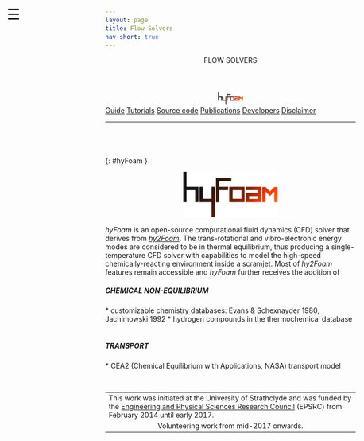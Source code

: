 ```yaml
---
layout: page
title: Flow Solvers
nav-short: true
---
```


<div id="mySidenav" class="sidenav">
  <a href="javascript:void(0)" class="closebtn" onclick="closeNav()"><i class='fa fa-times'></i></a>
  <header>FLOW SOLVERS</header>
  <a href="https://hystrath.github.io/solvers/fleming/hyfoam/"><center><img src="/docs/img/logos/hyFoamLogo.png" width="50"></center></a>
  <a href="https://hystrath.github.io/guides/fleming/cfd/toc/">Guide</a>
  <a href="https://hystrath.github.io/tutos/fleming/hyfoam/toc/">Tutorials</a>
  <a href="https://github.com/hystrath/hyStrath/tree/master/applications/solvers/compressible/hy2Foam">Source code</a>
  <a href="https://hystrath.github.io/publications/hyfoam/">Publications</a>
  <a href="https://hystrath.github.io/people/#cfd-module--hyfoam-hy2foam">Developers</a>
  <a href="https://hystrath.github.io/disclaimer/">Disclaimer</a>
</div>

<span style="position: fixed;font-size:30px;cursor:pointer; margin:0px; top:60px;left:30px;" onclick="reopenNav()">&#9776;</span>

<script>
function openNav() {
  document.getElementById("mySidenav").style.width = "210px";
  document.getElementById("mySidenav").style.transition = "0s";
}

function closeNav() {
  document.getElementById("mySidenav").style.width = "0px";
  localStorage.removeItem('show_sidenav');
}

function reopenNav() {
  document.getElementById("mySidenav").style.width = "210px";
  document.getElementById("mySidenav").style.transition = "0.5s";
  localStorage.setItem("show_sidenav", true);
}

if (localStorage.getItem("show_sidenav")) openNav()
</script>

--- 

###### &nbsp;
{: #hyFoam }
<p align="center"> 
  <img src="/docs/img/logos/hyFoamLogo.png" width="190"/>
</p>

_hyFoam_ is an open-source computational fluid dynamics (CFD)
solver that derives from [_hy2Foam_](https://hystrath.github.io/solvers/fleming/hy2foam/). The trans-rotational and vibro-electronic energy modes are considered to be in thermal equilibrium, thus producing a single-temperature CFD solver with capabilities to model the high-speed chemically-reacting environment inside a scramjet. Most of _hy2Foam_ features remain accessible and _hyFoam_ further receives the addition of

<h5>CHEMICAL NON-EQUILIBRIUM</h5>
* customizable chemistry databases: Evans & Schexnayder 1980, Jachimowski 1992
* hydrogen compounds in the thermochemical database
&nbsp;
<h5>TRANSPORT</h5>
* CEA2 (Chemical Equilibrium with Applications, NASA) transport model

&nbsp;

<table cellspacing="0" cellpadding="0">
<tr>
  <td>This work was initiated at the University of Strathclyde and was funded by the <a href="https://www.epsrc.ac.uk/">Engineering and Physical Sciences Research Council</a> (EPSRC) from February 2014 until early 2017.</td>
</tr>
<tr>
<td style="text-align:center" colspan="2"> Volunteering work from mid-2017 onwards.
</td>
</tr>
</table>

